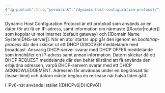 ```yaml
---
{"dg-publish":true,"permalink":"/dynamic-host-configuration-protocol/","tags":["kommunikationssystem"]}
---
```


Dynamic Host Configuration Protocol är ett protokoll som används av en dator för att få en IP-adress, samt information om närmaste [[Router\|router]] som kopplar ut mot Internet (default gateway) och [[Domain Name System\|DNS-server]]. När en ator startar upp går den igenom en *bootstrap-process* där den skickar ut ett DHCP DISCOVER meddelande med broadcast. Ansvarig DHCP-server svarar med DHCP OFFER meddelande som innehåller en IP-adress samt annan information. Datorn skickar då ett DHCP REQUEST meddelande där den behär tillstånd att få använda den erbjudna adressen, varpå DHCP-servern svarar med ett DHCP ACKNOWLEDGEMENT. Adressen får användas under en begränsad tid (lease-time) och datorn måste begära en re-lease när halva tiden gått.

I IPv6-nät används istället [[DHCPv6\|DHCPv6]]